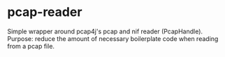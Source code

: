 # pcap-reader
Simple wrapper around pcap4j's pcap and nif reader (PcapHandle). Purpose: reduce the amount of necessary boilerplate code when reading from a pcap file.
